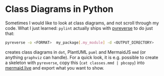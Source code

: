# Class Diagrams in Python

Sometimes I would like to look at class diagrams, and not scroll through my code.
What I just learned: `pylint` actually ships with [pyreverse](https://pylint.pycqa.org/en/stable/pyreverse.html) to do just that:

```bash
pyreverse -o <FORMAT>  my_package[.my_module] -d <OUTPUT_DIRECTORY>
```

creates class diagrams in `dot`, PlantUML `puml` and MermaidJS `mmd` (or anything `graphviz` can handle). For a quick look, it is e.g. possible to create a skeleton with `pyreverse`, copy this (`cat classes.mmd | pbcopy`) into [mermaid.live](https://mermaid.live/) and export what you want to show.
